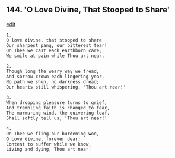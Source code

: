 
## 144.  'O Love Divine, That Stooped to Share'
[edit](https://docs.google.com/document/d/19P9Sv5qOPINcUA4c45PvCslYPPtxt0Tq/edit?mode=html)




    1.
    O love divine, that stooped to share 
    Our sharpest pang, our bitterest tear! 
    On Thee we cast each earthborn care; 
    We smile at pain while Thou art near. 

    2.
    Though long the weary way we tread, 
    And sorrow crown each lingering year, 
    No path we shun, no darkness dread; 
    Our hearts still whispering, 'Thou art near!' 

    3.
    When drooping pleasure turns to grief, 
    And trembling faith is changed to fear, 
    The murmuring wind, the quivering leaf, 
    Shall softly tell us, 'Thou art near!' 

    4.
    On Thee we fling our burdening woe, 
    O Love divine, forever dear; 
    Content to suffer while we know, 
    Living and dying, Thou art near!
